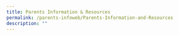 ```yaml
---
title: Parents Information & Resources
permalink: /parents-infoweb/Parents-Information-and-Resources
description: ""
---
```

